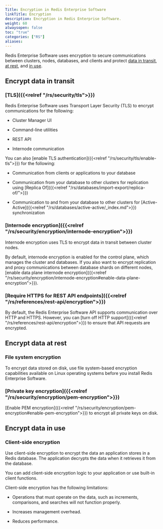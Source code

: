 ```yaml
---
Title: Encryption in Redis Enterprise Software
linkTitle: Encryption
description: Encryption in Redis Enterprise Software.
weight: 60
alwaysopen: false
toc: "true"
categories: ["RS"]
aliases: 
---
```


Redis Enterprise Software uses encryption to secure communications between clusters, nodes, databases, and clients and protect [data in transit](https://en.wikipedia.org/wiki/Data_in_transit), [at rest](https://en.wikipedia.org/wiki/Data_at_rest), and [in use](https://en.wikipedia.org/wiki/Data_in_use).

## Encrypt data in transit

### [TLS]({{<relref "/rs/security/tls">}})

Redis Enterprise Software uses Transport Layer Security (TLS) to encrypt communications for the following:

- Cluster Manager UI

- Command-line utilities

- REST API

- Internode communication

You can also [enable TLS authentication]({{<relref "/rs/security/tls/enable-tls">}}) for the following:

- Communication from clients or applications to your database

- Communication from your database to other clusters for replication using [Replica Of]({{<relref "/rs/databases/import-export/replica-of/">}})

- Communication to and from your database to other clusters for [Active-Active]({{<relref "/rs/databases/active-active/_index.md">}}) synchronization

### [Internode encryption]({{<relref "/rs/security/encryption/internode-encryption">}})

Internode encryption uses TLS to encrypt data in transit between cluster nodes.

By default, internode encryption is enabled for the control plane, which manages the cluster and databases. If you also want to encrypt replication and proxy communications between database shards on different nodes, [enable data plane internode encryption]({{<relref "/rs/security/encryption/internode-encryption#enable-data-plane-encryption">}}).

### [Require HTTPS for REST API endpoints]({{<relref "/rs/references/rest-api/encryption">}})

By default, the Redis Enterprise Software API supports communication over HTTP and HTTPS. However, you can [turn off HTTP support]({{<relref "/rs/references/rest-api/encryption">}}) to ensure that API requests are encrypted.

## Encrypt data at rest

### File system encryption

To encrypt data stored on disk, use file system-based encryption capabilities available on Linux operating systems before you install Redis Enterprise Software.

### [Private key encryption]({{<relref "/rs/security/encryption/pem-encryption">}})

[Enable PEM encryption]({{<relref "/rs/security/encryption/pem-encryption#enable-pem-encryption">}}) to encrypt all private keys on disk.

## Encrypt data in use

### Client-side encryption

Use client-side encryption to encrypt the data an application stores in a Redis database. The application decrypts the data when it retrieves it from the database.

You can add client-side encryption logic to your application or use built-in client functions.

Client-side encryption has the following limitations:

- Operations that must operate on the data, such as increments, comparisons, and searches will not function properly.

- Increases management overhead.

- Reduces performance.
